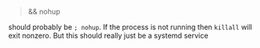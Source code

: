 > && nohup

should probably be `; nohup`. If the process is not running then `killall` will exit nonzero. But this should really just be a systemd service
